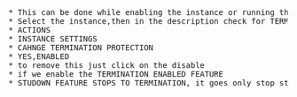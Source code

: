 <pre>
* This can be done while enabling the instance or running the instance
* Select the instance,then in the description check for TERMINATION PROTECTION -- FALSE
* ACTIONS
* INSTANCE SETTINGS
* CAHNGE TERMINATION PROTECTION
* YES,ENABLED
* to remove this just click on the disable
* if we enable the TERMINATION ENABLED FEATURE 
* STUDOWN FEATURE STOPS TO TERMINATION, it goes only stop state not the terminate state
</pre>
